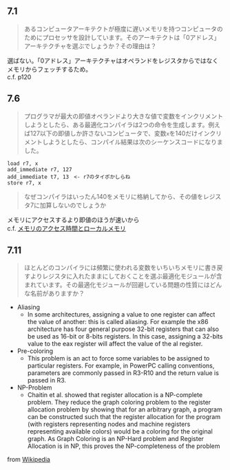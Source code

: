 ## 7.1
> あるコンピュータアーキテクトが極度に遅いメモリを持つコンピュータのためにプロセッサを設計しています。そのアーキテクトは「0アドレス」アーキテクチャを選ぶでしょうか？その理由は？

選ばない。「0アドレス」アーキテクチャはオペランドをレジスタからではなくメモリからフェッチするため。  
c.f. p120

## 7.6
> プログラマが最大の即値オペランドより大きな値で変数をインクリメントしようとしたら、ある最適化コンパイラは2つの命令を生成します。例えば127以下の即値しか許さないコンピュータで、変数`x`を140だけインクリメントしようとしたら、コンパイル結果は次のシーケンスコードになりました。
```
load r7, x
add_immediate r7, 127
add_immediate t7, 13　<- r7のタイポかしらね
store r7, x
```
> なぜコンパイラはいったん140をメモリに格納してから、その値をレジスタ7に加算しないのでしょうか

メモリにアクセスするより即値のほうが速いから  
c.f. [メモリのアクセス時間とローカルメモリ](https://news.mynavi.jp/article/architecture-135/)

## 7.11
> ほとんどのコンパイラには頻繁に使われる変数をいちいちメモリに書き戻すよりレジスタに入れたままにしておくことを選ぶ最適化モジュールが含まれています。その最適化モジュールが回避している問題の性質にはどんな名前がありますか？

- Aliasing
    - In some architectures, assigning a value to one register can affect the value of another: this is called aliasing. For example the x86 architecture has four general purpose 32-bit registers that can also be used as 16-bit or 8-bits registers. In this case, assigning a 32-bits value to the eax register will affect the value of the al register.
- Pre-coloring
    - This problem is an act to force some variables to be assigned to particular registers. For example, in PowerPC calling conventions, parameters are commonly passed in R3-R10 and the return value is passed in R3.
- NP-Problem
    - Chaitin et al. showed that register allocation is a NP-complete problem. They reduce the graph coloring problem to the register allocation problem by showing that for an arbitrary graph, a program can be constructed such that the register allocation for the program (with registers representing nodes and machine registers representing available colors) would be a coloring for the original graph. As Graph Coloring is an NP-Hard problem and Register Allocation is in NP, this proves the NP-completeness of the problem

from [Wikipedia](https://en.wikipedia.org/wiki/Register_allocation)
